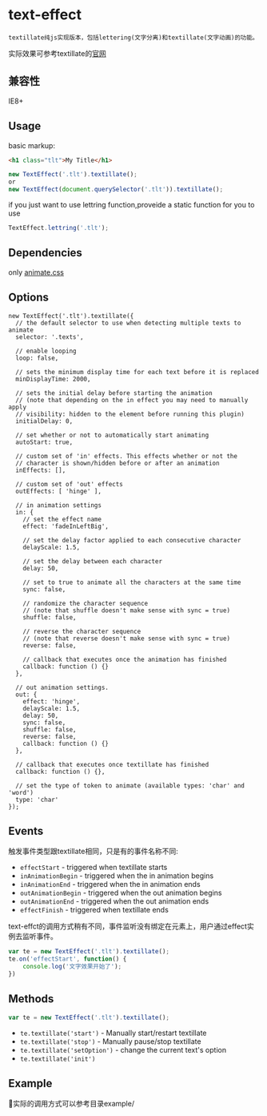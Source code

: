 # text-effect
```
textillate纯js实现版本，包括lettering(文字分离)和textillate(文字动画)的功能。
```

实际效果可参考textillate的[官网](http://textillate.js.org/)

## 兼容性
IE8+

## Usage
basic markup:

```html
<h1 class="tlt">My Title</h1>
```

```js
new TextEffect('.tlt').textillate();
or
new TextEffect(document.querySelector('.tlt')).textillate();
```

if you just want to use lettring function,proveide a static function for you to use

```js
TextEffect.lettring('.tlt');
```

## Dependencies
only [animate.css](https://github.com/daneden/animate.css)

## Options
```
new TextEffect('.tlt').textillate({
  // the default selector to use when detecting multiple texts to animate
  selector: '.texts',

  // enable looping
  loop: false,

  // sets the minimum display time for each text before it is replaced
  minDisplayTime: 2000,

  // sets the initial delay before starting the animation
  // (note that depending on the in effect you may need to manually apply
  // visibility: hidden to the element before running this plugin)
  initialDelay: 0,

  // set whether or not to automatically start animating
  autoStart: true,

  // custom set of 'in' effects. This effects whether or not the
  // character is shown/hidden before or after an animation
  inEffects: [],

  // custom set of 'out' effects
  outEffects: [ 'hinge' ],

  // in animation settings
  in: {
  	// set the effect name
    effect: 'fadeInLeftBig',

    // set the delay factor applied to each consecutive character
    delayScale: 1.5,

    // set the delay between each character
    delay: 50,

    // set to true to animate all the characters at the same time
    sync: false,

    // randomize the character sequence
    // (note that shuffle doesn't make sense with sync = true)
    shuffle: false,

    // reverse the character sequence
    // (note that reverse doesn't make sense with sync = true)
    reverse: false,

    // callback that executes once the animation has finished
    callback: function () {}
  },

  // out animation settings.
  out: {
    effect: 'hinge',
    delayScale: 1.5,
    delay: 50,
    sync: false,
    shuffle: false,
    reverse: false,
    callback: function () {}
  },

  // callback that executes once textillate has finished
  callback: function () {},

  // set the type of token to animate (available types: 'char' and 'word')
  type: 'char'
});
```

## Events
触发事件类型跟textillate相同，只是有的事件名称不同:

* `effectStart` - triggered when textillate starts
* `inAnimationBegin` - triggered when the in animation begins
* `inAnimationEnd` - triggered when the in animation ends
* `outAnimationBegin` - triggered when the out animation begins
* `outAnimationEnd` - triggered when the out animation ends
* `effectFinish` - triggered when textillate ends

text-effct的调用方式稍有不同，事件监听没有绑定在元素上，用户通过effect实例去监听事件。

```js
var te = new TextEffect('.tlt').textillate();
te.on('effectStart', function() {
    console.log('文字效果开始了');
})
```

## Methods
```js
var te = new TextEffect('.tlt').textillate();
```
* `te.textillate('start')` - Manually start/restart textillate
* `te.textillate('stop')` - Manually pause/stop textillate
* `te.textillate('setOption')` - change the current text's option
* `te.textillate('init')`

## Example
实际的调用方式可以参考目录example/
